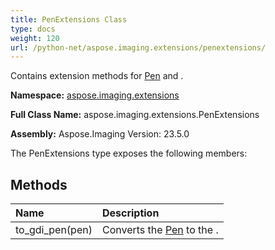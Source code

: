 ```yaml
---
title: PenExtensions Class
type: docs
weight: 120
url: /python-net/aspose.imaging.extensions/penextensions/
---
```


Contains extension methods for [Pen](/imaging/python-net/aspose.imaging/pen/) and .

**Namespace:** [aspose.imaging.extensions](/imaging/python-net/aspose.imaging.extensions/)

**Full Class Name:** aspose.imaging.extensions.PenExtensions

**Assembly:**  Aspose.Imaging Version: 23.5.0

The PenExtensions type exposes the following members:
## **Methods**
|**Name**|**Description**|
| :- | :- |
|to_gdi_pen(pen)|Converts the [Pen](/imaging/python-net/aspose.imaging/pen/) to the .|
